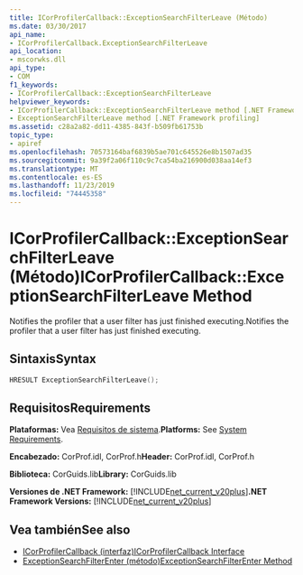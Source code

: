 ```yaml
---
title: ICorProfilerCallback::ExceptionSearchFilterLeave (Método)
ms.date: 03/30/2017
api_name:
- ICorProfilerCallback.ExceptionSearchFilterLeave
api_location:
- mscorwks.dll
api_type:
- COM
f1_keywords:
- ICorProfilerCallback::ExceptionSearchFilterLeave
helpviewer_keywords:
- ICorProfilerCallback::ExceptionSearchFilterLeave method [.NET Framework profiling]
- ExceptionSearchFilterLeave method [.NET Framework profiling]
ms.assetid: c28a2a82-dd11-4385-843f-b509fb61753b
topic_type:
- apiref
ms.openlocfilehash: 70573164baf6839b5ae701c645526e8b1507ad35
ms.sourcegitcommit: 9a39f2a06f110c9c7ca54ba216900d038aa14ef3
ms.translationtype: MT
ms.contentlocale: es-ES
ms.lasthandoff: 11/23/2019
ms.locfileid: "74445358"
---
```

# <a name="icorprofilercallbackexceptionsearchfilterleave-method"></a><span data-ttu-id="02f95-102">ICorProfilerCallback::ExceptionSearchFilterLeave (Método)</span><span class="sxs-lookup"><span data-stu-id="02f95-102">ICorProfilerCallback::ExceptionSearchFilterLeave Method</span></span>
<span data-ttu-id="02f95-103">Notifies the profiler that a user filter has just finished executing.</span><span class="sxs-lookup"><span data-stu-id="02f95-103">Notifies the profiler that a user filter has just finished executing.</span></span>  
  
## <a name="syntax"></a><span data-ttu-id="02f95-104">Sintaxis</span><span class="sxs-lookup"><span data-stu-id="02f95-104">Syntax</span></span>  
  
```cpp  
HRESULT ExceptionSearchFilterLeave();  
```  
  
## <a name="requirements"></a><span data-ttu-id="02f95-105">Requisitos</span><span class="sxs-lookup"><span data-stu-id="02f95-105">Requirements</span></span>  
 <span data-ttu-id="02f95-106">**Plataformas:** Vea [Requisitos de sistema](../../../../docs/framework/get-started/system-requirements.md).</span><span class="sxs-lookup"><span data-stu-id="02f95-106">**Platforms:** See [System Requirements](../../../../docs/framework/get-started/system-requirements.md).</span></span>  
  
 <span data-ttu-id="02f95-107">**Encabezado:** CorProf.idl, CorProf.h</span><span class="sxs-lookup"><span data-stu-id="02f95-107">**Header:** CorProf.idl, CorProf.h</span></span>  
  
 <span data-ttu-id="02f95-108">**Biblioteca:** CorGuids.lib</span><span class="sxs-lookup"><span data-stu-id="02f95-108">**Library:** CorGuids.lib</span></span>  
  
 <span data-ttu-id="02f95-109">**Versiones de .NET Framework:** [!INCLUDE[net_current_v20plus](../../../../includes/net-current-v20plus-md.md)]</span><span class="sxs-lookup"><span data-stu-id="02f95-109">**.NET Framework Versions:** [!INCLUDE[net_current_v20plus](../../../../includes/net-current-v20plus-md.md)]</span></span>  
  
## <a name="see-also"></a><span data-ttu-id="02f95-110">Vea también</span><span class="sxs-lookup"><span data-stu-id="02f95-110">See also</span></span>

- [<span data-ttu-id="02f95-111">ICorProfilerCallback (interfaz)</span><span class="sxs-lookup"><span data-stu-id="02f95-111">ICorProfilerCallback Interface</span></span>](../../../../docs/framework/unmanaged-api/profiling/icorprofilercallback-interface.md)
- [<span data-ttu-id="02f95-112">ExceptionSearchFilterEnter (método)</span><span class="sxs-lookup"><span data-stu-id="02f95-112">ExceptionSearchFilterEnter Method</span></span>](../../../../docs/framework/unmanaged-api/profiling/icorprofilercallback-exceptionsearchfilterenter-method.md)
